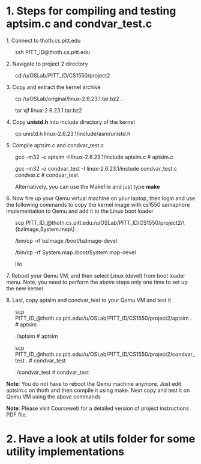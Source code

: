 # 1. Steps for compiling and testing aptsim.c and condvar_test.c
<p>1. Connect to thoth.cs.pitt.edu</p>
<ul>ssh PITT_ID@thoth.cs.pitt.edu</ul>
<p>2. Navigate to project 2 directory</p>
<ul>cd /u/OSLab/PITT_ID/CS1550/project2</ul>
<p>3. Copy and extract the kernel archive</p>
<ul>cp /u/OSLab/original/linux-2.6.23.1.tar.bz2 . </ul>
<ul>tar xjf linux-2.6.23.1.tar.bz2</ul>
<p>4. Copy <b>unistd.h</b> into include directory of the kernel</p>
<ul>cp unistd.h linux-2.6.23.1/include/asm/unistd.h</ul>
<p>5. Compile aptsim.c and condvar_test.c</p>
<ul>gcc -m32 -o aptsim -I linux-2.6.23.1/include aptsim.c # aptsim.c</ul>
<ul> gcc -m32 -o condvar_test  -I linux-2.6.23.1/include condvar_test.c condvar.c # condvar_test.</ul>
<ul>Alternatively, you can use the Makefile and just type <b>make</b></ul>
<p>6. Now fire up your Qemu virtual machine on your laptop, then login and use the following commands to copy the kernel image with cs1550 semaphore implementation to Qemu and add it to the Linux boot loader</p>
<ul>scp PITT_ID_@thoth.cs.pitt.edu:/u/OSLab/PITT_ID/CS1550/project2/\{bzImage,System.map\} .</ul>
<ul>/bin/cp -rf bzImage /boot/bzImage-devel</ul>
<ul>/bin/cp -rf System.map /boot/System.map-devel</ul>
<ul>lilo</ul>
<p>7. Reboot your Qemu VM, and then select Linux (devel) from boot loader menu. Note, you need to perform the above steps only one time to set up the new kernel</p>
<p>8. Last, copy aptsim and condvar_test to your Qemu VM and test it</p>
<ul>scp PITT_ID_@thoth.cs.pitt.edu:/u/OSLab/PITT_ID/CS1550/project2/aptsim . # aptsim</ul>
<ul>./aptsim # aptsim</ul>
<ul>scp PITT_ID_@thoth.cs.pitt.edu:/u/OSLab/PITT_ID/CS1550/project2/condvar_test . # condvar_test</ul>
<ul>./condvar_test # condvar_test</ul>
<p><b>Note</b>: You do not have to reboot the Qemu machine anymore. Just edit aptsim.c on thoth and then compile it using make. Next copy and test it on Qemu VM using the above commands </p>
<p><b>Note</b>: Please visit Courseweb for a detailed version of project instructions PDF file.</p>

# 2. Have a look at utils folder for some utility implementations

